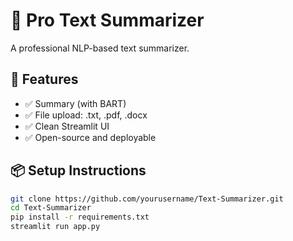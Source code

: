 # 📝 Pro Text Summarizer

A professional NLP-based text summarizer.

## 🔧 Features
- ✅ Summary (with BART)
- ✅ File upload: .txt, .pdf, .docx
- ✅ Clean Streamlit UI
- ✅ Open-source and deployable

## 📦 Setup Instructions

```bash
git clone https://github.com/yourusername/Text-Summarizer.git
cd Text-Summarizer
pip install -r requirements.txt
streamlit run app.py
